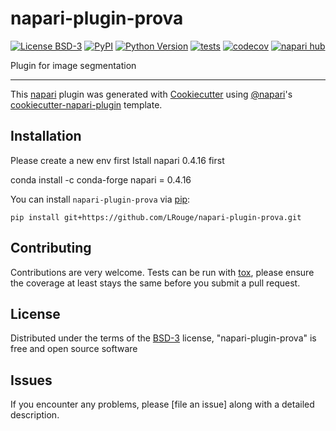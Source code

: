 # napari-plugin-prova

[![License BSD-3](https://img.shields.io/pypi/l/napari-plugin-prova.svg?color=green)](https://github.com/githubuser/napari-plugin-prova/raw/main/LICENSE)
[![PyPI](https://img.shields.io/pypi/v/napari-plugin-prova.svg?color=green)](https://pypi.org/project/napari-plugin-prova)
[![Python Version](https://img.shields.io/pypi/pyversions/napari-plugin-prova.svg?color=green)](https://python.org)
[![tests](https://github.com/githubuser/napari-plugin-prova/workflows/tests/badge.svg)](https://github.com/githubuser/napari-plugin-prova/actions)
[![codecov](https://codecov.io/gh/githubuser/napari-plugin-prova/branch/main/graph/badge.svg)](https://codecov.io/gh/githubuser/napari-plugin-prova)
[![napari hub](https://img.shields.io/endpoint?url=https://api.napari-hub.org/shields/napari-plugin-prova)](https://napari-hub.org/plugins/napari-plugin-prova)

Plugin for image segmentation 

----------------------------------

This [napari] plugin was generated with [Cookiecutter] using [@napari]'s [cookiecutter-napari-plugin] template.

<!--
Don't miss the full getting started guide to set up your new package:
https://github.com/napari/cookiecutter-napari-plugin#getting-started

and review the napari docs for plugin developers:
https://napari.org/stable/plugins/index.html
-->

## Installation
Please create a new env first 
Istall napari 0.4.16 first

conda install -c conda-forge napari = 0.4.16

You can install `napari-plugin-prova` via [pip]:

    pip install git+https://github.com/LRouge/napari-plugin-prova.git




## Contributing

Contributions are very welcome. Tests can be run with [tox], please ensure
the coverage at least stays the same before you submit a pull request.

## License

Distributed under the terms of the [BSD-3] license,
"napari-plugin-prova" is free and open source software

## Issues

If you encounter any problems, please [file an issue] along with a detailed description.

[napari]: https://github.com/napari/napari
[Cookiecutter]: https://github.com/audreyr/cookiecutter
[@napari]: https://github.com/napari
[MIT]: http://opensource.org/licenses/MIT
[BSD-3]: http://opensource.org/licenses/BSD-3-Clause
[GNU GPL v3.0]: http://www.gnu.org/licenses/gpl-3.0.txt
[GNU LGPL v3.0]: http://www.gnu.org/licenses/lgpl-3.0.txt
[Apache Software License 2.0]: http://www.apache.org/licenses/LICENSE-2.0
[Mozilla Public License 2.0]: https://www.mozilla.org/media/MPL/2.0/index.txt
[cookiecutter-napari-plugin]: https://github.com/napari/cookiecutter-napari-plugin

[napari]: https://github.com/napari/napari
[tox]: https://tox.readthedocs.io/en/latest/
[pip]: https://pypi.org/project/pip/
[PyPI]: https://pypi.org/
